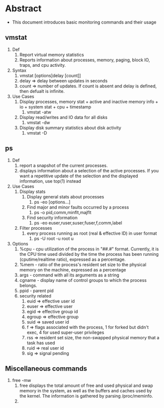 # Abstract

- This document introduces basic monitoring commands and their usage

## vmstat

1. Def
   1. Report virtual memory statistics
   2. Reports information about processes, memory, paging, block IO, traps, and cpu activity.
2. Syntax
   1. vmstat [options]delay [count]]
   2. delay => delay between updates in seconds
   3. count => number of updates. If count is absent and delay is defined, then defualt is infinite.
3. Use Cases
   1. Display processes, memory stat + active and inactive memory info + io + system stat + cpu + timestamp
      1. vmstat -atw
   2. Display read/writes and IO data for all disks
      1. vmstat -dw
   3. Display disk summary statistics about disk activity
      1. vmstat -D

## ps

1. Def
   1. report a snapshot of the current processes.
   2. displays information about a selection of the active processes. If you want a repetitive update of the selection and the displayed information, use top(1) instead
2. Use Cases
   1. Display stats
      1. Display general stats about processes
         1. ps -eo [options...]
      2. Find major and minor faults occurred by a process
         1. ps -o pid,comm,minflt,majflt <pid>
      3. Find security information
         1. ps -eo euser,ruser,suser,fuser,f,comm,label
   2. Filter processes
      1. every process running as root (real & effective ID) in user format
         1. ps -U root -u root u
3. Options
   1. %cpu - cpu utilization of the process in "##.#" format. Currently, it is the CPU time used divided by the time the process has been running (cputime/realtime ratio), expressed as a percentage.
   2. %mem - ratio of the process's resident set size to the physical memory on the machine, expressed as a percentage
   3. args - command with all its arguments as a string
   4. cgname - display name of control groups to which the process belongs.
   5. ppid - parent pid
   6. security related
      1. euid => effective user id
      2. euser => effective user
      3. egid => effective group id
      4. egroup => effective group
      5. suid => saved user id
      6. f => flags associated with the process, 1 for forked but didn't exec, 4 for used super-user privileges
      7. rss => resident set size, the non-swapped physical memory that a task has used
      8. ruid => real user id
      9. sig => signal pending

## Miscellaneous commands

1. free -mw
   1. free displays the total amount of free and used physical and swap memory in the system, as well as the buffers and caches used by the kernel. The information is gathered by parsing /proc/meminfo.
   2.
